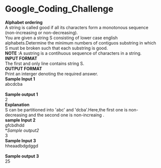 # Google_Coding_Challenge
**Alphabet ordering**<br>
A string is called good if all its characters form a monotonous sequence (non-increasing or non-decreasing). <br>
You are given a string S consisting of lower case english alphabets.Determine the minimum numbers of contiguos substring in which S must be broken such that each substring is good.<br>
**NOTE** :A sustring is a contihuous sequence of characters in a string.<br>
**INPUT FORMAT** <br>
The first and only line contains string S.<br>
**OUTPUT FORMAT** <br>
Print an interger denoting the required answer.<br>
**Sample Input 1** <br>
abcdcba <br>                        
**Sample output 1**<br>
2 <br>
**Explanation**  <br>
S can be partitioned into 'abc' and 'dcba'.Here,the first one is non-decreasing and the second one is non-increaing .<br>
**sample Input 2**<br>
gfcbdhdd<br>
**Sample output2*<br>
3<br>
**Sample Input 3** <br>
hheaadbdgdggd   <br>                        
**Sample output 3** <br>
25<br>
